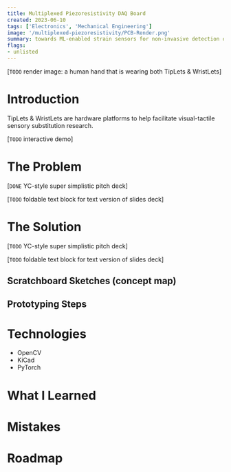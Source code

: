 ```yaml
---
title: Multiplexed Piezoresistivity DAQ Board
created: 2023-06-10
tags: ['Electronics', 'Mechanical Engineering']
image: '/multiplexed-piezoresistivity/PCB-Render.png'
summary: towards ML-enabled strain sensors for non-invasive detection of hypertrophic scars
flags:
- unlisted
---
```


[`TODO` render image: a human hand that is wearing both TipLets & WristLets]

# Introduction

TipLets & WristLets are hardware platforms to help facilitate visual-tactile sensory substitution research.

[`TODO` interactive demo]

# The Problem

[`DONE` YC-style super simplistic pitch deck]

[`TODO` foldable text block for text version of slides deck]

# The Solution

[`TODO` YC-style super simplistic pitch deck]

[`TODO` foldable text block for text version of slides deck]

## Scratchboard Sketches (concept map)

## Prototyping Steps

# Technologies

- OpenCV
- KiCad
- PyTorch

# What I Learned

# Mistakes

# Roadmap

